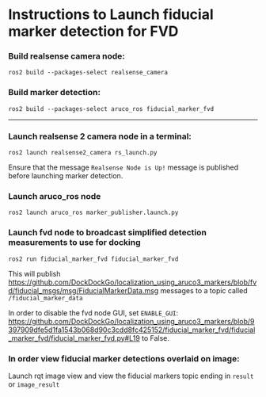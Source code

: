 # Instructions to Launch fiducial marker detection for FVD

### Build realsense camera node:
```
ros2 build --packages-select realsense_camera
```

### Build marker detection:
```
ros2 build --packages-select aruco_ros fiducial_marker_fvd
```

------

### Launch realsense 2 camera node in a terminal:
```
ros2 launch realsense2_camera rs_launch.py
```
Ensure that the message `Realsense Node is Up!` message is published before launching marker detection.

### Launch aruco_ros node
```
ros2 launch aruco_ros marker_publisher.launch.py
```

### Launch fvd node to broadcast simplified detection measurements to use for docking
```
ros2 run fiducial_marker_fvd fiducial_marker_fvd
```
This will publish https://github.com/DockDockGo/localization_using_aruco3_markers/blob/fvd/fiducial_msgs/msg/FiducialMarkerData.msg messages to a topic called `/fiducial_marker_data`

In order to disable the fvd node GUI, set `ENABLE_GUI`:
https://github.com/DockDockGo/localization_using_aruco3_markers/blob/9397909dfe5d1fa1543b068d90c3cdd8fc425152/fiducial_marker_fvd/fiducial_marker_fvd/fiducial_marker_fvd.py#L19
to False. 

### In order view fiducial marker detections overlaid on image:
Launch rqt image view and view the fiducial markers topic ending in `result` or `image_result`
